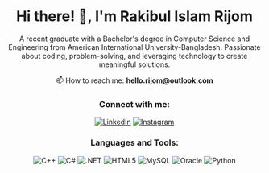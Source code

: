 <div align="center">
  <h1>Hi there! 👋, I'm Rakibul Islam Rijom</h1>
  <p>A recent graduate with a Bachelor's degree in Computer Science and Engineering from American International University-Bangladesh. Passionate about coding, problem-solving, and leveraging technology to create meaningful solutions.</p>

  <p>📫 How to reach me: <strong>hello.rijom@outlook.com</strong></p>

  <h3>Connect with me:</h3>
  <p>
    <a href="https://linkedin.com/in/rakibul-islam-rijom" target="_blank"><img src="https://img.shields.io/badge/LinkedIn-blue?style=for-the-badge&logo=linkedin&logoColor=white" alt="LinkedIn"></a>
    <a href="https://instagram.com/rijom_" target="_blank"><img src="https://img.shields.io/badge/Instagram-purple?style=for-the-badge&logo=instagram&logoColor=white" alt="Instagram"></a>
  </p>

  <h3>Languages and Tools:</h3>
  <p>
    <img src="https://img.shields.io/badge/C++-00599C?style=for-the-badge&logo=cplusplus&logoColor=white" alt="C++">
    <img src="https://img.shields.io/badge/C%23-239120?style=for-the-badge&logo=csharp&logoColor=white" alt="C#">
    <img src="https://img.shields.io/badge/.NET-512BD4?style=for-the-badge&logo=dotnet&logoColor=white" alt=".NET">
    <img src="https://img.shields.io/badge/HTML5-E34F26?style=for-the-badge&logo=html5&logoColor=white" alt="HTML5">
    <img src="https://img.shields.io/badge/MySQL-4479A1?style=for-the-badge&logo=mysql&logoColor=white" alt="MySQL">
    <img src="https://img.shields.io/badge/Oracle-F80000?style=for-the-badge&logo=oracle&logoColor=white" alt="Oracle">
    <img src="https://img.shields.io/badge/Python-3776AB?style=for-the-badge&logo=python&logoColor=white" alt="Python">
  </p>
</div>
